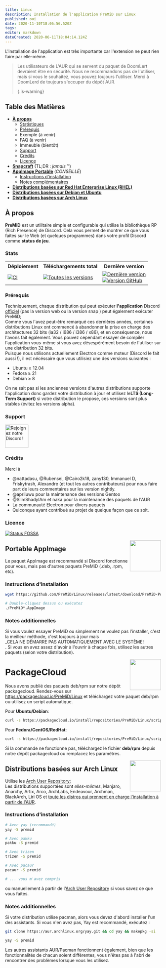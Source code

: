 ```yaml
---
title: Linux
description: Installation de l'application PreMiD sur Linux
published: oui
date: 2020-11-10T18:06:56.520Z
tags:
editor: markdown
dateCreated: 2020-06-11T18:04:14.124Z
---
```


L'installation de l'application est très importante car l'extension ne peut rien faire par elle-même.

> Les utilisateurs de L'AUR qui se servent du paquet de DoomLert devraient être en sécurité. Nous ne recommandons pas de l'utiliser, mais si vous le souhaitez, vous pouvez toujours l'utiliser. Merci à DoomLerd de toujours s'occuper du dépôt AUR. 
> 
> {.is-warning}

## Table des Matières

- **[À propos](#about)**
  - [Statistiques](#stats)
  - [Prérequis](#requirements)
  - Exemple (à venir)
  - FAQ (à venir)
  - Immeuble (bientôt)
  - [Support](#support)
  - [Crédits](#credits)
  - [Licence](#license)
- **[Snapcraft](#snapcraft)** (TL;DR : _jamais_ ™️)
- **[AppImage Portable](#appimage)** (_CONSEILLÉ_)
  - [Instructions d'installation](#appimageinstall)
  - [Notes complémentaires](#appimagenotes)
- [**Distributions basées sur Red Hat Enterprise Linux (RHEL)**](#packagecloud)
- [**Distributions basées sur Debian et Ubuntu**](#packagecloud)
- [**Distributions basées sur Arch Linux**](#arch)

<a name="about"></a>

## À propos

**PreMiD** est un utilitaire simple et configurable qui utilise la bibliothèque RP (Rich Presence) de Discord. Cela vous permet de montrer ce que vous faites sur le Web (et quelques programmes) dans votre profil Discord comme **status de jeu**.

<a name="stats"></a>

### Stats

<table>
  <tr>
    <th>Déploiement</th>
    <th>Téléchargements total</th>
    <th>Dernière version</th>
  </tr>
  <tr>
    <td><a href="https://github.com/PreMiD/Linux/actions"><img src="https://github.com/PreMiD/Linux/workflows/CI/badge.svg?branch=master&event=push" alt="CI"></a></td>
    <td><a href="https://github.com/PreMiD/Linux/releases"><img src="https://img.shields.io/github/downloads/PreMiD/Linux/total.svg?maxAge=86400" alt="Toutes les versions"></a></td>
    <td><a href="https://github.com/PreMiD/Linux/releases/latest"><img src="https://img.shields.io/github/v/release/PreMiD/Linux.svg?maxAge=86400" alt="Dernière version"><br><img src="https://img.shields.io/github/downloads/PreMiD/Linux/latest/total.svg?maxAge=86400" alt="Version GitHub"></a></td>
  </tr>
</table>

<a name="requirements"></a>

### Prérequis

Techniquement, chaque distribution qui peut exécuter **l'application** Discord [officiel](https://discordapp.com/download) (pas la version web ou la version snap ) peut également exécuter PreMiD;</br> Comme vous l'avez peut-être remarqué ces dernières années, certaines distributions Linux ont commencé à abandonner la prise en charge des architectures 32 bits (ia32 / i686 / i386 / x86), et en conséquence, nous l'avons fait également. Vous pouvez cependant essayer de compiler l'application vous-même si vous avez désespérément besoin de l'utiliser sur une distribution 32 bits.</br> Puisque nous utilisons actuellement Electron comme moteur (Discord le fait aussi !), il est nécéssaire que vous utilisiez une des versions suivantes :

- Ubuntu ≥ 12.04
- Fedora ≥ 21
- Debian ≥ 8

On ne sait pas si les anciennes versions d'autres distributions supporte l'application donc gardez votre distribution à jour et utilisez le**LTS (Long-Term Support)** si votre distribution le propose, ces versions sont plus stables (évitez les versions alpha).

<a name="support"></a>

### Support

<div>
  <a target="_blank" href="https://discord.premid.app/" title="Rejoignez notre Discord">
    <img height="75px" draggable="false" src="https://discordapp.com/api/guilds/493130730549805057/widget.png?style=banner2" alt="Rejoignez notre Discord!">
  </a>
</div>

<a name="credits"></a>

### Crédits

Merci à

- @nattadasu, @Rubensei, @Cairo2k18, zany130, Immanuel D, Friskytrash, Alexandre (et tout les autres contributeurs) pour nous faire part de leurs commentaires sur les version nightly.
- @apriluwu pour la maintenance des versions Gentoo
- @SlimShadyIAm et naka pour la maintenance des paquets de l'AUR
- La communauté Electron pour divers paquets
- Quiconque ayant contribué au projet de quelque façon que ce soit.

<a name="license"></a>

### Licence

[![Status FOSSA](https://app.fossa.io/api/projects/git%2Bgithub.com%2FPreMiD%2FLinux.svg?type=large)](https://app.fossa.io/projects/git%2Bgithub.com%2FPreMiD%2FLinux?ref=badge_large)

<img src="https://i.imgur.com/ACAxtmA.png" width="100" height="100" align="right"></img>
<a name="snapcraft"></a>

## Portable AppImage

Le paquet AppImage est recommandé si Discord fonctionne pour vous, mais pas d'autres paquets PreMiD (.deb, .rpm, etc).

<a name="appimageinstall"></a>

### Instructions d'installation

```bash
wget https://github.com/PreMiD/Linux/releases/latest/download/PreMiD-Portable.AppImage && chmod a+x PreMiD*.AppImage
```

```bash
# Double-cliquez dessus ou exécutez
./PreMiD*.AppImage
```

<a name="appimagenotes"></a>

### Notes additionnelles

Si vous voulez essayer PreMiD ou simplement ne voulez pas l'installer, c'est la meilleur méthode, c'est toujours à jour mais <br>_CELA NE DÉMARRE PAS AUTOMATIQUEMENT AVEC LE SYSTÈME!</br>. Si vous en avez assez d'avoir à l'ouvrir à chaque fois, utilisez les autres paquets (selon votre distribution).

<img src="https://raw.githubusercontent.com/PreMiD/Linux/master/.github/packagecloud.png" width="100" height="100" align="right"></img>
<a name="packagecloud"></a>

# PackageCloud

Nous avons publié des paquets deb/rpm sur notre dépôt packagecloud. Rendez-vous sur https://packagecloud.io/PreMiD/Linux et téléchargez votre paquet deb/rpm ou utilisez un script automatique.

Pour **Ubuntu/Debian**:

```bash
curl -s https://packagecloud.io/install/repositories/PreMiD/Linux/script.deb.sh | sudo bash
```

Pour **Fedora/CentOS/RedHat**:

```bash
curl -s https://packagecloud.io/install/repositories/PreMiD/Linux/script.rpm.sh | sudo bash
```

Si la commande ne fonctionne pas, téléchargez le fichier **deb/rpm** depuis notre dépôt packagecloud ou remplacez les paramètres.

<a name="arch"></a>
<img src="https://raw.githubusercontent.com/PreMiD/Linux/86ae2fbd49499785281f388a5305b06e0d3ecfea/.github/iusearchbtw.svg" width="100" height="100" align="right"></img>

## Distributions basées sur Arch Linux

Utilise les [Arch User Repository](https://aur.archlinux.org/packages/premid);</br> Les distributions supportées sont _elles-mêmes_, Manjaro, Anarchy, Artix, Arco, ArchLabs, Endeavour, Archman, BlackArch, Liri OS et [toute les distros qui prennent en charge l'installation à partir de l'AUR](https://wiki.archlinux.org/index.php/Arch-based_distributions#Active).

<a name="archinstall"></a>

### Instructions d'installation

```bash
# Avec yay (recommandé)
yay -S premid
```

```bash
# Avec pakku
pakku -S premid
```

```bash
# Avec trizen
trizen -S premid
```

```bash
# Avec pacaur
pacaur -S premid
```

```bash
# ... vous m'avez compris
```

ou manuellement à partir de l'[Arch User Repository](https://aur.archlinux.org/packages/premid) si vous savez ce que vous faites.

<a name="archnotes"></a>

### Notes additionnelles

Si votre distribution utilise pacman, alors vous devez d'abord installer l'un des assistants. Si vous n'en avez pas, Yay est recommandé, exécutez :

```bash
git clone https://aur.archlinux.org/yay.git && cd yay && makepkg -si
```

```bash
yay -S premid
```

Les autres assistants AUR/Pacman fonctionnent également, bien que les fonctionnalités de chacun soient différentes, vous n'êtes pas à l'abri de rencontrer des problèmes lorsque vous les utilisez.
